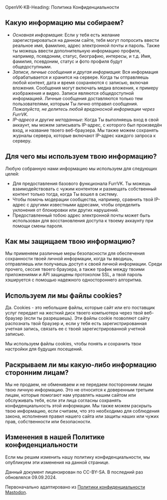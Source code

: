 OpenVK-KB-Heading: Политика Конфиденциальности

## Какую информацию мы собираем?
* _Основная информация_: Если у тебя есть желание зарегистрироваться на данном сайте, тебя могут попросить ввести реальное имя, фамилию, адрес электронной почты и пароль. Также ты можешь ввести дополнительную информацию профиля, например, псевдоним, статус, биографию, интересы, и т.д. Имя, фамилия, псевдоним, статус и фото профиля будут общедоступными.
* _Записи, личные сообщения и другая информация_: Вся информация обрабатывается и хранится на сервере. Когда ты отправляешь любой контент, дата и время сохраняются с записью, включая вложения. Сообщения могут включать медиа вложения, к примеру изображения и видео. Записи являются общедоступной информацией. Личные сообщения доставляются только тем пользователями, которым Ты лично отправил сообщения. _Пожалуйста, не делитесь любой вредоносной информации через FurrVK._
* _IP-адреса и другие метаданные_: Когда Ты выполняешь вход в свой аккаунт, мы можем записывать IP-адрес, с которого был произведён вход, и название твоего веб-браузера. Мы также можем сохранять журналы сервера, которые включают IP-адрес каждого запроса к серверу.

## Для чего мы используем твою информацию?
Любую собранную нами информацию мы используем для следующих целей:
* Для предоставления базового функционала FurrVK. Ты можешь взаимодействовать с чужим контентом и размещать собственный контент только тогда, когда Ты вошел в систему.
* Чтобы помочь модерации сообщества, например, сравнить твой IP-адрес с другими известными адресами, чтобы определить уклонения от блокировки или других нарушений.
* Предоставленный тобою адрес электронной почты может быть использован для восстановления доступа к твоему аккаунту при помощи смены пароля.

## Как мы защищаем твою информацию?
Мы применяем различные меры безопасности для обеспечения сохранности твоей личной информации, когда ты вводишь, отправляешь или получаешь доступ к своей личной информации. Среди прочего, сессия твоего браузера, а также трафик между твоими приложениями и API защищены протоколом SSL, а твой пароль хэшируется с помощью надежного одностороннего алгоритма.

## Используем ли мы файлы cookies?
Да. Cookies - это небольшие файлы, которые сайт или его поставщик услуг передает на жесткий диск твоего компьютера через твой веб-браузер (если ты разрешаешь). Эти файлы cookie позволяют сайту распознать твой браузер и, если у тебя есть зарегистрированная учетная запись, связать ее с твоей зарегистрированной учетной записью.

Мы используем файлы cookies, чтобы понять и сохранить твои настройки для будущих посещений.

## Раскрываем ли мы какую-либо информацию сторонним лицам?
Мы не продаем, не обмениваем и не передаем посторонним лицам твою личную информацию. Это не относится к доверенным третьим лицам, которые помогают нам управлять нашим сайтом или обслуживать тебя, если эти лица согласны сохранять конфиденциальность этой информации. Мы также можем раскрыть твою информацию, если считаем, что это необходимо для соблюдения закона, исполнения правил нашего сайта или защиты наших или чужих прав, собственности или безопасности.

## Изменения в нашей Политике конфиденциальности

Если мы решим изменить нашу политику конфиденциальности, мы опубликуем эти изменения на данной странице.

Данный документ лицензирован по CC-BY-SA. В последний раз обновлялся 09.09.2024.

Первоначально адаптировано из [Политики конфиденциальности Mastodon](https://mastodon.social/terms).
